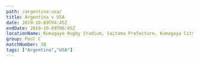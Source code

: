 ```yaml
---
path: /argentina-usa/
title: Argentina v USA
date: 2019-10-09T04:45Z
endDate: 2019-10-09T06:05Z
locationName: Kumagaya Rugby Stadium, Saitama Prefecture, Kumagaya City
group: Pool C
matchNumber: 30
tags: ["Argentina","USA"]
---
```

